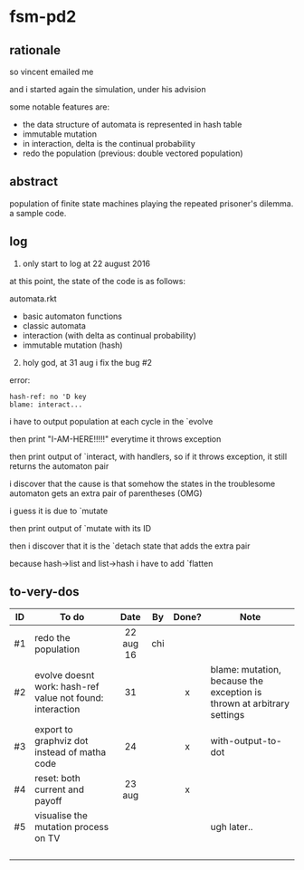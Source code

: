 # fsm-pd2

## rationale
so vincent emailed me

and i started again the simulation, under his advision

some notable features are:

* the data structure of automata is represented in hash table
* immutable mutation
* in interaction, delta is the continual probability
* redo the population (previous: double vectored population)

## abstract
population of finite state machines playing the repeated prisoner's dilemma.
a sample code.

## log

1. only start to log at 22 august 2016

at this point, the state of the code is as follows:

automata.rkt
* basic automaton functions
* classic automata
* interaction (with delta as continual probability)
* immutable mutation (hash)


2. holy god, at 31 aug i fix the bug #2

error:

    hash-ref: no 'D key
    blame: interact...

i have to output population at each cycle in the `evolve

then print "I-AM-HERE!!!!!" everytime it throws exception

then print output of `interact, with handlers, so if it throws exception, it still returns the automaton pair

i discover that the cause is that somehow the states in the troublesome automaton gets an extra pair of parentheses (OMG)

i guess it is due to `mutate

then print output of `mutate with its ID

then i discover that it is the `detach state that adds the extra pair

because hash->list and list->hash i have to add `flatten

## to-very-dos

| ID | To do         | Date          | By    | Done? | Note|
| -- | ------------- |:-------------:| ----- |:-----:|-----|
| #1 | redo the population    | 22 aug 16 | chi | ||
| #2 | evolve doesnt work: hash-ref value not found: interaction  |31 ||x|blame: mutation, because the exception is thrown at arbitrary settings|
| #3 | export to graphviz dot instead of matha code  | 24 ||x|with-output-to-dot|
| #4 | reset: both current and payoff  | 23 aug||x||
| #5 | visualise the mutation process on TV  | |||ugh later..|
||   | ||||
||   | ||||
||   | ||||
||   | |||| 



